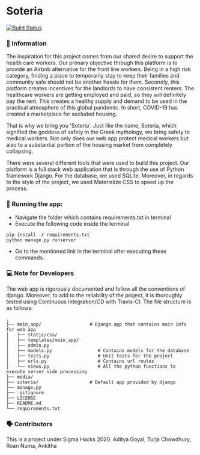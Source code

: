 # Soteria

[![Build Status](https://travis-ci.org/AdityaGoyal1999/SigmaHacks.svg?branch=master)](https://travis-ci.org/AdityaGoyal1999/SigmaHacks)

### 🦠 Information

The inspiration for this project comes from our shared desire to support the health care workers. Our primary objective through this platform is to provide an Airbnb alternative for the front line workers. Being in a high risk category, finding a place to temporarily stay to keep their families and community safe should not be another hassle for them. Secondly, this platform creates incentives for the landlords to have consistent renters. The healthcare workers are getting employed and paid, so they will definitely pay the rent. This creates a healthy supply and demand to be used in the practical atmosphere of this global pandemic.
In short, COVID-19 has created a marketplace for secluded housing. 

That is why we bring you 'Soteria'. Just like the name, Soteria, which signified the goddess of safety in the Greek mythology, we bring safety to medical workers. Not only does our web app protect medical workers but also to a substantial portion of the housing market from completely collapsing.


There were several different tools that were used to build this project. Our platform is a full stack web application that is through the use of Python framework Django. For the database, we used SQLite. Moreover, in regards to the style of the project, we used Materialize CSS to speed up the process. 

### 🚀 Running the app:

- Navigate the folder which contains requirements.txt in terminal
- Execute the following code inside the terminal
```
pip install -r requirements.txt
python manage.py runserver
```
- Go to the mentioned link in the terminal after executing these commands.

### 💻 Note for Developers

The web app is rigorously documented and follow all the conventions of django. Moreover, to add to the reliability of the project, it is thoroughly tested using Continuous Integration/CD with Travis-CI. The file structure is as follows:<br>

    .
    ├── main_app/                  # Django app that contains main info for web app
    │   ├── static/css/               
    │   ├── templates/main_app/       
    │   ├── admin.py                 
    │   ├── models.py                 # Contains models for the database
    │   ├── tests.py                  # Unit tests for the project
    │   ├── urls.py                   # Contains url routes
    │   └── views.py                  # All the python functions to execute server side processing
    ├── media/                     
    ├── soteria/                   # Default app provided by django
    ├── manage.py                  
    ├── .gitignore                 
    ├── LICENSE
    ├── README.md
    └── requirements.txt

### 🗣 Contributors

This is a project under Sigma Hacks 2020.
Aditya Goyal, Turja Chowdhury, Roan Numa, Ankitha 